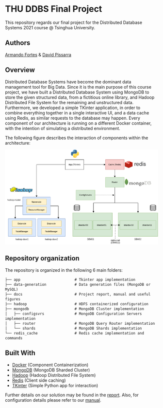 # THU DDBS Final Project

This repository regards our final project for the Distributed Database Systems 2021 course @ Tsinghua University.

## Authors
[Armando Fortes](https://github.com/atfortes) & [David Pissarra](https://github.com/davidpissarra)

## Overview

Distributed Database Systems have become the dominant data management tool for Big Data. Since it is the main purpose of this course project, we have built a Distributed Database System using MongoDB to store the given structured data, from a fictitious online library, and Hadoop Distributed File System for the remaining and unstructured data. Furthermore, we developed a simple TKinter application, in order to combine everything together in a single interactive UI, and a data cache using Redis, as similar requests to the database may happen. Every component of our architecture is running on a different Docker container, with the intention of simulating a distributed environment.

The following figure describes the interaction of components within the architecture:

<img src="docs/figs/arch.png" alt="drawing" width="521"/>

## Repository organization
The repository is organized in the following 6 main folders:

```
├── app                         # Tkinter app implementation
├── data-generation             # Data generation files (MongoDB or MySQL)
├── docs                        # Project report, manual and useful figures
├── hadoop                      # HDFS containerized configuration
├── mongodb                     # MongoDB Cluster implementation
│   ├── configsvrs              # MongoDB Configuration Servers implementation
│   ├── router                  # MongoDB Query Router implementation
│   └── shards                  # MongoDB Shards implementation
└── redis_cache                 # Redis cache implementation and commands
```

## Built With

- [Docker](https://docs.docker.com/) (Component Containerization)
- [MongoDB](https://docs.mongodb.com/manual/sharding/) (MongoDB Sharded Cluster)
- [Hadoop](https://hadoop.apache.org/docs/r1.2.1/hdfs_design.html) (Hadoop Distributed File System)
- [Redis](https://redis.io/topics/client-side-caching) (Client side caching)
- [TKinter](https://docs.python.org/3/library/tkinter.html) (Simple Python app for interaction)

Further details on our solution may be found in the [report](https://github.com/davidpissarra/ddbs-project/blob/main/docs/report.pdf).
Also, for configuration details please refer to our [manual](https://github.com/davidpissarra/ddbs-project/blob/main/docs/manual.md).